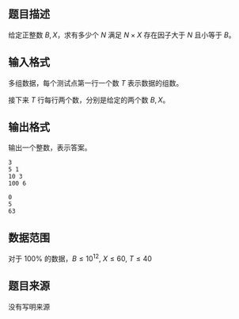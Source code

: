 ## 题目描述

给定正整数 $B,X$，求有多少个 $N$ 满足 $N \times X$ 存在因子大于 $N$ 且小等于 $B$。

## 输入格式

多组数据，每个测试点第一行一个数 $T$ 表示数据的组数。

接下来 $T$ 行每行两个数，分别是给定的两个数 $B,X$。

## 输出格式

输出一个整数，表示答案。

```input1
3
5 1
10 3
100 6
```
```output1
0
5
63
```

## 数据范围

对于 $100\%$ 的数据，$B \leq 10^{12},~X \leq 60,~T \le 40$

## 题目来源

没有写明来源
